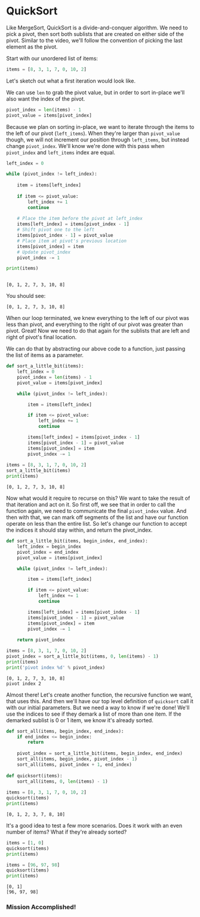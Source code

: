 
# QuickSort

Like MergeSort, QuickSort is a divide-and-conquer algorithm. We need to pick a pivot, then sort both sublists that are created on either side of the pivot. Similar to the video, we'll follow the convention of picking the last element as the pivot.

Start with our unordered list of items:


```python
items = [8, 3, 1, 7, 0, 10, 2]
```

Let's sketch out what a first iteration would look like.

We can use `len` to grab the pivot value, but in order to sort in-place we'll also want the index of the pivot.


```python
pivot_index = len(items) - 1
pivot_value = items[pivot_index]
```

Because we plan on sorting in-place, we want to iterate through the items to the left of our pivot (`left_items`). When they're larger than `pivot_value` though, we will not increment our position through `left_items`, but instead change `pivot_index`. We'll know we're done with this pass when `pivot_index` and `left_items` index are equal.


```python
left_index = 0

while (pivot_index != left_index):
    
    item = items[left_index]
    
    if item <= pivot_value:
        left_index += 1
        continue
    
    # Place the item before the pivot at left_index
    items[left_index] = items[pivot_index - 1]
    # Shift pivot one to the left
    items[pivot_index - 1] = pivot_value
    # Place item at pivot's previous location
    items[pivot_index] = item
    # Update pivot_index
    pivot_index -= 1

print(items)
        
```

    [0, 1, 2, 7, 3, 10, 8]


You should see:

```
[0, 1, 2, 7, 3, 10, 8]
```


When our loop terminated, we knew everything to the left of our pivot was less than pivot, and everything to the right of our pivot was greater than pivot. Great! Now we need to do that again for the sublists that are left and right of pivot's final location.

We can do that by abstracting our above code to a function, just passing the list of items as a parameter.


```python
def sort_a_little_bit(items):
    left_index = 0
    pivot_index = len(items) - 1
    pivot_value = items[pivot_index]

    while (pivot_index != left_index):

        item = items[left_index]

        if item <= pivot_value:
            left_index += 1
            continue

        items[left_index] = items[pivot_index - 1]
        items[pivot_index - 1] = pivot_value
        items[pivot_index] = item
        pivot_index -= 1
        
items = [8, 3, 1, 7, 0, 10, 2]
sort_a_little_bit(items)
print(items)
```

    [0, 1, 2, 7, 3, 10, 8]


Now what would it require to recurse on this? We want to take the result of that iteration and act on it. So first off, we see that in order to call the function again, we need to communicate the final `pivot_index` value. And then with that, we can mark off segments of the list and have our function operate on less than the entire list. So let's change our function to accept the indices it should stay within, and return the pivot_index.


```python
def sort_a_little_bit(items, begin_index, end_index):    
    left_index = begin_index
    pivot_index = end_index
    pivot_value = items[pivot_index]

    while (pivot_index != left_index):

        item = items[left_index]

        if item <= pivot_value:
            left_index += 1
            continue

        items[left_index] = items[pivot_index - 1]
        items[pivot_index - 1] = pivot_value
        items[pivot_index] = item
        pivot_index -= 1
    
    return pivot_index

items = [8, 3, 1, 7, 0, 10, 2]
pivot_index = sort_a_little_bit(items, 0, len(items) - 1)
print(items)
print('pivot index %d' % pivot_index)
```

    [0, 1, 2, 7, 3, 10, 8]
    pivot index 2


Almost there! Let's create another function, the recursive function we want, that uses this. And then we'll have our top level definition of `quicksort` call it with our initial parameters. But we need a way to know if we're done! We'll use the indices to see if they demark a list of more than one item. If the demarked sublist is 0 or 1 item, we know it's already sorted.


```python
def sort_all(items, begin_index, end_index):
    if end_index <= begin_index:
        return
    
    pivot_index = sort_a_little_bit(items, begin_index, end_index)
    sort_all(items, begin_index, pivot_index - 1)
    sort_all(items, pivot_index + 1, end_index)
    
def quicksort(items):
    sort_all(items, 0, len(items) - 1)
    
items = [8, 3, 1, 7, 0, 10, 2]
quicksort(items)
print(items)

```

    [0, 1, 2, 3, 7, 8, 10]


It's a good idea to test a few more scenarios. Does it work with an even number of items? What if they're already sorted?


```python
items = [1, 0]
quicksort(items)
print(items)

items = [96, 97, 98]
quicksort(items)
print(items)
```

    [0, 1]
    [96, 97, 98]


### Mission Accomplished!
